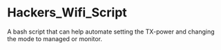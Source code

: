 # Hackers_Wifi_Script
A bash script that can help automate setting the TX-power and changing the mode to managed or monitor. 
